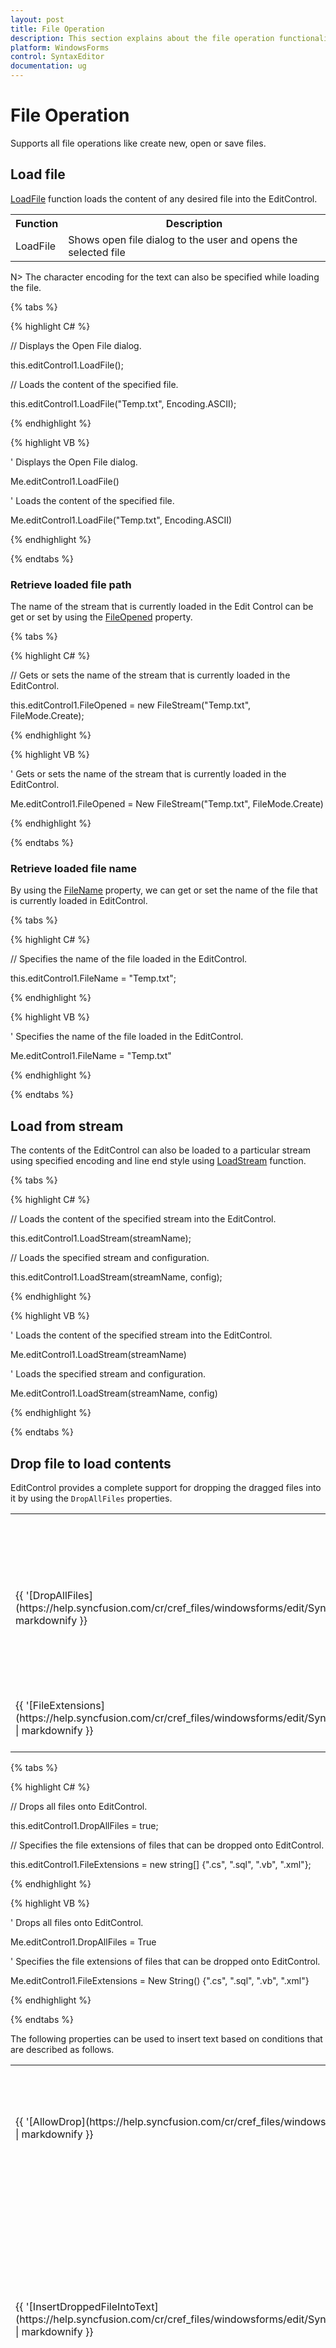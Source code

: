 ```yaml
---
layout: post
title: File Operation 
description: This section explains about the file operation functionalities in EditControl
platform: WindowsForms
control: SyntaxEditor
documentation: ug
---
```


# File Operation

Supports all file operations like create new, open or save files.

## Load file

[LoadFile](https://help.syncfusion.com/cr/cref_files/windowsforms/edit/Syncfusion.Edit.Windows~Syncfusion.Windows.Forms.Edit.EditControl~LoadFile.html) function loads the content of any desired file into the EditControl.

<table>
<tr>
<th>
Function</th><th>
Description</th></tr>
<tr>
<td>
LoadFile</td><td>
Shows open file dialog to the user and opens the selected file</td></tr>
</table>

N> The character encoding for the text can also be specified while loading the file.

{% tabs %}

{% highlight C# %}

// Displays the Open File dialog.

this.editControl1.LoadFile();

// Loads the content of the specified file.

this.editControl1.LoadFile("Temp.txt", Encoding.ASCII);

{% endhighlight %}


{% highlight VB %}

' Displays the Open File dialog.

Me.editControl1.LoadFile()

' Loads the content of the specified file. 

Me.editControl1.LoadFile("Temp.txt", Encoding.ASCII)

{% endhighlight %}

{% endtabs %}

### Retrieve loaded file path

The name of the stream that is currently loaded in the Edit Control can be get or set by using the [FileOpened](https://help.syncfusion.com/cr/cref_files/windowsforms/edit/Syncfusion.Edit.Windows~Syncfusion.Windows.Forms.Edit.EditControl~FileOpened.html) property.

{% tabs %}

{% highlight C# %}

// Gets or sets the name of the stream that is currently loaded in the EditControl.

this.editControl1.FileOpened = new FileStream("Temp.txt", FileMode.Create);

{% endhighlight %}


{% highlight VB %}

' Gets or sets the name of the stream that is currently loaded in the EditControl.

Me.editControl1.FileOpened = New FileStream("Temp.txt", FileMode.Create)

{% endhighlight %}

{% endtabs %}

### Retrieve loaded file name

By using the [FileName](https://help.syncfusion.com/cr/cref_files/windowsforms/edit/Syncfusion.Edit.Windows~Syncfusion.Windows.Forms.Edit.EditControl~FileName.html) property, we can get or set the name of the file that is currently loaded in EditControl.

{% tabs %}

{% highlight C# %}

// Specifies the name of the file loaded in the EditControl.

this.editControl1.FileName = "Temp.txt";

{% endhighlight %}


{% highlight VB %}

' Specifies the name of the file loaded in the EditControl.

Me.editControl1.FileName = "Temp.txt"

{% endhighlight %}

{% endtabs %}

## Load from stream

The contents of the EditControl can also be loaded to a particular stream using specified encoding and line end style using [LoadStream](https://help.syncfusion.com/cr/cref_files/windowsforms/edit/Syncfusion.Edit.Windows~Syncfusion.Windows.Forms.Edit.EditControl~LoadStream.html) function.

{% tabs %}

{% highlight C# %}

// Loads the content of the specified stream into the EditControl.

this.editControl1.LoadStream(streamName);

// Loads the specified stream and configuration.

this.editControl1.LoadStream(streamName, config);

{% endhighlight %}


{% highlight VB %}

' Loads the content of the specified stream into the EditControl.

Me.editControl1.LoadStream(streamName)

' Loads the specified stream and configuration.

Me.editControl1.LoadStream(streamName, config)

{% endhighlight %}

{% endtabs %}

## Drop file to load contents

EditControl provides a complete support for dropping the dragged files into it by using the `DropAllFiles` properties.

<table>
<tr>
<th>
Properties</th><th>
Description</th></tr>
<tr>
<td>
{{ '[DropAllFiles](https://help.syncfusion.com/cr/cref_files/windowsforms/edit/Syncfusion.Edit.Windows~Syncfusion.Windows.Forms.Edit.EditControl~DropAllFiles.html)' | markdownify }}
</td><td>
Specifies whether all files can be dropped onto EditControl. If set to `false`, only files with extensions contained in FileExtensions can be dropped</td></tr>
<tr>
<td>
{{ '[FileExtensions](https://help.syncfusion.com/cr/cref_files/windowsforms/edit/Syncfusion.Edit.Windows~Syncfusion.Windows.Forms.Edit.EditControl~FileExtensions.html)' | markdownify }}</td><td>
Specifies the extensions of files that can be dropped to EditControl</td></tr>
</table>

{% tabs %}

{% highlight C# %}

// Drops all files onto EditControl.

this.editControl1.DropAllFiles = true;

// Specifies the file extensions of files that can be dropped onto EditControl. 

this.editControl1.FileExtensions = new string[] {".cs", ".sql", ".vb", ".xml"};

{% endhighlight %}


{% highlight VB %}

' Drops all files onto EditControl.

Me.editControl1.DropAllFiles = True

' Specifies the file extensions of files that can be dropped onto EditControl.

Me.editControl1.FileExtensions = New String() {".cs", ".sql", ".vb", ".xml"} 

{% endhighlight %}

{% endtabs %}

The following properties can be used to insert text based on conditions that are described as follows.

<table>
<tr>
<th>
Properties</th><th>
Description</th></tr>
<tr>
<td>
{{ '[AllowDrop](https://help.syncfusion.com/cr/cref_files/windowsforms/edit/Syncfusion.Edit.Windows~Syncfusion.Windows.Forms.Edit.EditControl~AllowDrop.html)' | markdownify }}</td><td>
Specifies whether drag and drop operations are allowed for control</td></tr>
<tr>
<td>
{{ '[InsertDroppedFileIntoText](https://help.syncfusion.com/cr/cref_files/windowsforms/edit/Syncfusion.Edit.Windows~Syncfusion.Windows.Forms.Edit.EditControl~InsertDroppedFileIntoText.html)' | markdownify }}</td><td>
Specifies whether the outer file dragged and dropped onto the EditControl should be inserted into the current content. When this property is set to `false`, the current file is closed, and the dropped outer file is opened.</td></tr>
<tr>
<td>
{{ '[ShowFileDropNotification](https://help.syncfusion.com/cr/cref_files/windowsforms/edit/Syncfusion.Edit.Windows~Syncfusion.Windows.Forms.Edit.EditControl~ShowFileDropNotification.html)' | markdownify }}</td><td>
Specifies whether the Notification message is to be displayed when the outer file is dragged and dropped onto the EditControl</td></tr>
</table>

{% tabs %}

{% highlight C# %}

//To set the EditControl that allows to Drag and Dropping files

this.editControl1.AllowDrop = true; 

// Specifies whether the outer file dragged and dropped onto the EditControl should be inserted into the current content.

this.editControl1.InsertDroppedFileIntoText = true;

// To hide the notification message displayed when the outer file is dragged and dropped onto the EditControl.

this.editControl1.ShowFileDropNotification = false;

{% endhighlight %}


{% highlight VB %}

'To set the EditControl that allows to Drag and Dropping files

Me.editControl1.AllowDrop = True

‘Specifies whether the outer file dragged and dropped onto the EditControl should be inserted into the current content.

Me.editControl1.InsertDroppedFileIntoText = True

' To hide the notification message displayed when the outer file is dragged and dropped onto the EditControl.

Me.editControl1.ShowFileDropNotification = False

{% endhighlight %}

{% endtabs %}

## File modification

By using [FileModified](https://help.syncfusion.com/cr/cref_files/windowsforms/edit/Syncfusion.Edit.Windows~Syncfusion.Windows.Forms.Edit.EditControl~FileModified.html) and [IsModified](https://help.syncfusion.com/cr/cref_files/windowsforms/edit/Syncfusion.Edit.Windows~Syncfusion.Windows.Forms.Edit.EditControl~IsModified.html) property of EditControl we can ensure whether the content of the file was modified or not.

{% tabs %}

{% highlight C# %}

Console.WriteLine(this.editControl1.IsModified);

{% endhighlight %}


{% highlight VB %}

Console.WriteLine(Me.editControl1.IsModified)

{% endhighlight %}

{% endtabs %}

## Create file

[New](https://help.syncfusion.com/cr/cref_files/windowsforms/edit/Syncfusion.Edit.Windows~Syncfusion.Windows.Forms.Edit.EditControl~New.html) and [NewFile](https://help.syncfusion.com/cr/cref_files/windowsforms/edit/Syncfusion.Edit.Windows~Syncfusion.Windows.Forms.Edit.EditControl~NewFile.html) functions helps to create a new stream or file and optionally allows you to set the language to be used by specifying the appropriate configuration settings.

{% tabs %}

{% highlight C# %}

// Creates a new stream with default configuration settings.

this.editControl.New();

// Creates a new file with default configuration settings.

this.editControl.NewFile();

// Creates a new stream with specified configuration settings.

this.editControl.New(ConfigLanguage language);


// Creates a new file with specified configuration settings.

this.editControl.NewFile(IConfigLanguage language);

{% endhighlight %}


{% highlight VB %}

' Creates a new file.

Me.editControl1.NewFile()

Me.editControl1.[New]()

' **config** is Configuration Settings file of type IConfigLanguage.

Me.editControl1.NewFile(config)

Me.editControl1.[New](config)

{% endhighlight %}

{% endtabs %}

![](File-Sharing-and-Stream-Handling_images/File-Sharing-and-Stream-Handling_img4.jpg)

## Discard changes

The changes made to the contents of the EditControl can be discarded by using the [DiscardChanges](https://help.syncfusion.com/cr/cref_files/windowsforms/edit/Syncfusion.Edit.Windows~Syncfusion.Windows.Forms.Edit.EditControl~DiscardChanges.html) function.

{% tabs %}

{% highlight C# %}

this.editControl1.DiscardChanges();

{% endhighlight %}


{% highlight VB %}

Me.editControl1.DiscardChanges()

{% endhighlight %}

{% endtabs %}

## Save file

The following functions helps to save a file in EditControl.

<table>
<tr>
<th>
Functions</th><th>
Description</th></tr>
<tr>
<td>
{{ '[SaveFile](https://help.syncfusion.com/cr/cref_files/windowsforms/edit/Syncfusion.Edit.Windows~Syncfusion.Windows.Forms.Edit.EditControl~SaveFile.html)' | markdownify }}
</td><td>
Saves the contents of the EditControl to a specified file</td></tr>
<tr>
<td>
{{ '[Save](https://help.syncfusion.com/cr/cref_files/windowsforms/edit/Syncfusion.Edit.Windows~Syncfusion.Windows.Forms.Edit.EditControl~Save.html)' | markdownify }}</td><td>
Invokes the save file dialog box and lets you save the contents of the EditControl to the specified file</td></tr>
<tr>
<td>
{{ '[SaveAs](https://help.syncfusion.com/cr/cref_files/windowsforms/edit/Syncfusion.Edit.Windows~Syncfusion.Windows.Forms.Edit.EditControl~SaveAs.html)' | markdownify }}</td><td>
Opens SaveAs dialog and prompts you to enter the name of the file</td></tr>
<tr>
<td>
{{ '[SaveModified](https://help.syncfusion.com/cr/cref_files/windowsforms/edit/Syncfusion.Edit.Windows~Syncfusion.Windows.Forms.Edit.EditControl~SaveModified.html)' | markdownify }}</td><td>
Saves the file only if it was modified and prompts for filename if needed. This is especially useful when the application is about to be closed or a new file is being loaded into the EditControl</td></tr>
</table>

{% tabs %}

{% highlight C# %}

// Saves the contents of the file.

this.editControl1.SaveFile("Temp.txt", Encoding.Unicode, Syncfusion.IO.NewLineStyle.Control);

// Displays the Save File dialog.

this.editControl1.Save();

// Displays the SaveAs dialog. 

this.editControl1.SaveAs();

// Saves the contents of the file after modification, when a new file is loaded, or when a file is closed.

this.editControl1.SaveModified();

{% endhighlight %}


{% highlight VB %}

' Saves the contents of the file.

Me.editControl1.SaveFile("Temp.txt", Encoding.Unicode, Syncfusion.IO.NewLineStyle.Control)

' Displays the Save File dialog.

Me.editControl1.Save()

' Displays the SaveAs dialog. 

Me.editControl1.SaveAs()

' Saves the contents of the file after modification, when a new file is loaded, or when a file is closed.

Me.editControl1.SaveModified()

{% endhighlight %}

{% endtabs %}

### Save as stream

The contents of the EditControl can also be saved to a particular stream using specified encoding and line end style using  [SaveStream](https://help.syncfusion.com/cr/cref_files/windowsforms/edit/Syncfusion.Edit.Windows~Syncfusion.Windows.Forms.Edit.EditControl~SaveStream.html) function.

{% tabs %}

{% highlight C# %}

// Saves changes made to the contents of the EditControl into the current stream.

this.editControl1.FlushChanges();

// Saves content to the specified stream using specified encoding and line end style.

this.editControl1.SaveStream(System.IO.Stream.Null , Encoding.BigEndianUnicode, Syncfusion.IO.NewLineStyle.Mac);

{% endhighlight %}


{% highlight VB %}

' Saves changes made to the contents of the EditControl into the current stream.

Me.editControl1.FlushChanges()

' Saves content to the specified stream using specified encoding and line end style.

Me.editControl1.SaveStream(System.IO.Stream.Null , Encoding.BigEndianUnicode, Syncfusion.IO.NewLineStyle.Mac)

{% endhighlight %}

{% endtabs %}

The changes made to the contents of the EditControl can be saved or discarded. [SaveOnClose](https://help.syncfusion.com/cr/cref_files/windowsforms/edit/Syncfusion.Edit.Windows~Syncfusion.Windows.Forms.Edit.EditControl~SaveOnClose.html) property specifies whether the default Save Changes prompt should be displayed on closing the EditControl.

{% tabs %}

{% highlight C# %}

// Disables the default Save Changes prompt that appears when the form hosting EditControl containing unsaved contents is closed.

this.editControl1.SaveOnClose = false; 

{% endhighlight %}


{% highlight VB %}

' Disables the default Save Changes prompt that appears when the form hosting EditControl containing unsaved contents is closed.

Me.editControl1.SaveOnClose = False 

{% endhighlight %}

{% endtabs %}

![](File-Sharing-and-Stream-Handling_images/File-Sharing-and-Stream-Handling_img2.jpeg)

### Auto Save file on close

When the `SaveOnClose` property is set to `false`, the default Save Changes prompt does not appear. The user should perform some custom Save routine in the Closing event handler of the host form, to save the unsaved contents in the EditControl. If not, they will be lost.

{% tabs %}

{% highlight C# %}

private void Form1_Closing(object sender, System.ComponentModel.CancelEventArgs e)
{

   if (this.editControl1.SaveOnClose == false)
   {

      if (this.editControl1.SaveModified() == true)

          // Perform custom Save routine or show custom Save Changes dialog or set Cancel to False.                       
          e.Cancel = false;

      else

          e.Cancel = true;

    }

}
 
{% endhighlight %}


{% highlight VB %}

Private Sub Form1_Closing(ByVal sender As Object, ByVal e As System.ComponentModel.CancelEventArgs) Handles MyBase.Closing

If Me.editControl1.SaveOnClose = False Then

If Me.editControl1.SaveModified() = True Then

       ' Perform custom Save routine or show custom Save Changes dialog or set Cancel to False.

       e.Cancel = False

       Else

       e.Cancel = True

       End If

End If

End Sub

{% endhighlight %}

{% endtabs %}

When the SaveOnClose property is set to `true`, the default Save Changes prompt appears on closing the EditControl without saving the contents. Click Yes to save the changes, No to discard the changes, or Cancel to close the Save Changes prompt.

The above task can be further customized by handling the Closing event of EditControl. The Closing event is triggered just before a file or stream is closed in the EditControl.

{% tabs %}

{% highlight C# %}

private void editControl1_Closing(object sender, Syncfusion.Windows.Forms.Edit.StreamCloseEventArgs e)
{

// Cancel the file or stream closing action.

e.Action = SaveChangesAction.Cancel;

// Close the file or stream without saving the unsaved contents, the changes will be lost forever.

e.Action = SaveChangesAction.Discard;

// Silently saves the unsaved contents to the currently open file or stream.

// If the contents have not been saved to a file or stream as yet, the Save Changes prompt is displayed.

e.Action = SaveChangesAction.Save;

// Displays the default Save Changes prompt if there are unsaved contents when the file or stream is closed.

e.Action = SaveChangesAction.ShowDialog;

}

{% endhighlight %}


{% highlight VB %}

Private Sub editControl1_Closing(ByVal sender As Object, ByVal e As Syncfusion.Windows.Forms.Edit.StreamCloseEventArgs) Handles EditControl1.StreamClose

' Cancel the file or stream closing action.

e.Action = SaveChangesAction.Cancel

' Close the file or stream without saving the unsaved contents, the changes will be lost forever.

e.Action = SaveChangesAction.Discard

' Silently saves the unsaved contents to the currently open file or stream.

' If the contents have not been saved to a file or stream as yet, the Save Changes prompt is displayed

e.Action = SaveChangesAction.Save

' Displays the default Save Changes prompt if there are unsaved contents when the file or stream is closed.

e.Action = SaveChangesAction.ShowDialog

End Sub

{% endhighlight %}

{% endtabs %}

N> The default value of e.Action is SaveChangesAction.ShowDialog.

## Insert file

The following functions helps to insert a file in EditControl.

<table>
<tr>
<th>
Functions</th><th>
Parameters</th><th>
Description</th></tr>
<tr>
<td>
{{ '[InsertFile](https://help.syncfusion.com/cr/cref_files/windowsforms/edit/Syncfusion.Edit.Windows~Syncfusion.Windows.Forms.Edit.EditControl~InsertFile.html)' | markdownify }}</td><td>
-</td><td>
Shows Insert file dialog and inserts the selected file</td></tr>
<tr>
<td>
{{ '[InsertFile](https://help.syncfusion.com/cr/cref_files/windowsforms/edit/Syncfusion.Edit.Windows~Syncfusion.Windows.Forms.Edit.EditControl~InsertFile.html)' | markdownify }}</td><td>
 public void InsertFile(string filePath)</td><td>
Inserts a file by using file path</td></tr>
</table>

{% tabs %}

{% highlight C# %}

//Displays the Insert dialog box

this.editControl1.InsertFile();

//Insert a file using file path

this.editControl1.InsertFile(@"..\\..\\Form2.cs");

{% endhighlight %}


{% highlight VB %}

'Displays the Insert dialog box

Me.editControl1.InsertFile

'Insert a file using file path

Me.editControl1.InsertFile(@"..\\..\\Form2.cs")

{% endhighlight %}

{% endtabs %}

## Close file

[Close](https://help.syncfusion.com/cr/cref_files/windowsforms/edit/Syncfusion.Edit.Windows~Syncfusion.Windows.Forms.Edit.EditControl~Close.html) function helps to closes the currently open file or stream and displays the EditControl in the read-only mode, until a new file or stream is opened.

<table>
<tr>
<th>
Function</th><th>
Description</th></tr>
<tr>
<td>
Close</td><td>
Closes stream, makes control readonly</td></tr>
</table>

{% tabs %}

{% highlight C# %}

// Closes the currently open file or stream in the EditControl. 

this.editControl1.Close(); 

{% endhighlight %}


{% highlight VB %}

' Closes the currently open file or stream in the EditControl. 

Me.editControl1.Close()

{% endhighlight %}

{% endtabs %}
